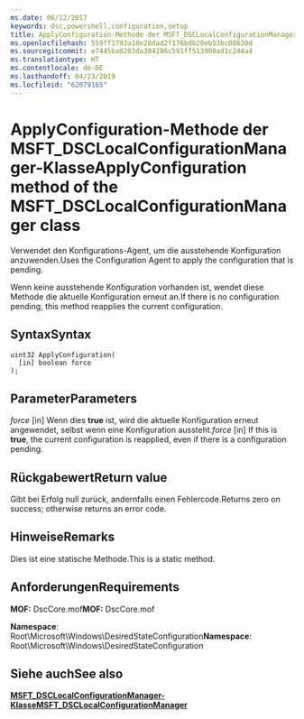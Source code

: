 ```yaml
---
ms.date: 06/12/2017
keywords: dsc,powershell,configuration,setup
title: ApplyConfiguration-Methode der MSFT_DSCLocalConfigurationManager-Klasse
ms.openlocfilehash: 559ff1793a18e28dad2f176bdb20eb53bc08630d
ms.sourcegitcommit: e7445ba8203da304286c591ff513900ad1c244a4
ms.translationtype: HT
ms.contentlocale: de-DE
ms.lasthandoff: 04/23/2019
ms.locfileid: "62079165"
---
```

# <a name="applyconfiguration-method-of-the-msftdsclocalconfigurationmanager-class"></a><span data-ttu-id="c1ea3-103">ApplyConfiguration-Methode der MSFT_DSCLocalConfigurationManager-Klasse</span><span class="sxs-lookup"><span data-stu-id="c1ea3-103">ApplyConfiguration method of the MSFT_DSCLocalConfigurationManager class</span></span>

<span data-ttu-id="c1ea3-104">Verwendet den Konfigurations-Agent, um die ausstehende Konfiguration anzuwenden.</span><span class="sxs-lookup"><span data-stu-id="c1ea3-104">Uses the Configuration Agent to apply the configuration that is pending.</span></span>

<span data-ttu-id="c1ea3-105">Wenn keine ausstehende Konfiguration vorhanden ist, wendet diese Methode die aktuelle Konfiguration erneut an.</span><span class="sxs-lookup"><span data-stu-id="c1ea3-105">If there is no configuration pending, this method reapplies the current configuration.</span></span>

## <a name="syntax"></a><span data-ttu-id="c1ea3-106">Syntax</span><span class="sxs-lookup"><span data-stu-id="c1ea3-106">Syntax</span></span>

```mof
uint32 ApplyConfiguration(
  [in] boolean force
);
```

## <a name="parameters"></a><span data-ttu-id="c1ea3-107">Parameter</span><span class="sxs-lookup"><span data-stu-id="c1ea3-107">Parameters</span></span>

<span data-ttu-id="c1ea3-108">*force* \[in\] Wenn dies **true** ist, wird die aktuelle Konfiguration erneut angewendet, selbst wenn eine Konfiguration aussteht.</span><span class="sxs-lookup"><span data-stu-id="c1ea3-108">*force* \[in\] If this is **true**, the current configuration is reapplied, even if there is a configuration pending.</span></span>

## <a name="return-value"></a><span data-ttu-id="c1ea3-109">Rückgabewert</span><span class="sxs-lookup"><span data-stu-id="c1ea3-109">Return value</span></span>

<span data-ttu-id="c1ea3-110">Gibt bei Erfolg null zurück, andernfalls einen Fehlercode.</span><span class="sxs-lookup"><span data-stu-id="c1ea3-110">Returns zero on success; otherwise returns an error code.</span></span>

## <a name="remarks"></a><span data-ttu-id="c1ea3-111">Hinweise</span><span class="sxs-lookup"><span data-stu-id="c1ea3-111">Remarks</span></span>

<span data-ttu-id="c1ea3-112">Dies ist eine statische Methode.</span><span class="sxs-lookup"><span data-stu-id="c1ea3-112">This is a static method.</span></span>

## <a name="requirements"></a><span data-ttu-id="c1ea3-113">Anforderungen</span><span class="sxs-lookup"><span data-stu-id="c1ea3-113">Requirements</span></span>

<span data-ttu-id="c1ea3-114">**MOF:** DscCore.mof</span><span class="sxs-lookup"><span data-stu-id="c1ea3-114">**MOF:** DscCore.mof</span></span>

<span data-ttu-id="c1ea3-115">**Namespace**: Root\Microsoft\Windows\DesiredStateConfiguration</span><span class="sxs-lookup"><span data-stu-id="c1ea3-115">**Namespace**: Root\Microsoft\Windows\DesiredStateConfiguration</span></span>

## <a name="see-also"></a><span data-ttu-id="c1ea3-116">Siehe auch</span><span class="sxs-lookup"><span data-stu-id="c1ea3-116">See also</span></span>

[<span data-ttu-id="c1ea3-117">**MSFT_DSCLocalConfigurationManager-Klasse**</span><span class="sxs-lookup"><span data-stu-id="c1ea3-117">**MSFT_DSCLocalConfigurationManager**</span></span>](msft-dsclocalconfigurationmanager.md)